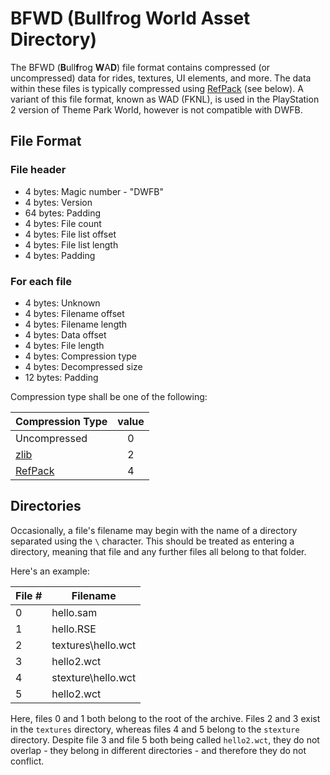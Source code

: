 # BFWD (Bullfrog World Asset Directory)

The BFWD (**B**ull**f**rog **W**A**D**) file format contains compressed (or uncompressed) data for rides, textures, UI elements, and more.  The data within these files is typically compressed using [RefPack](http://wiki.niotso.org/RefPack) (see below).  A variant of this file format, known as WAD (FKNL), is used in the PlayStation 2 version of Theme Park World, however is not compatible with DWFB.

## File Format

### File header

* 4 bytes: Magic number - "DWFB"
* 4 bytes: Version
* 64 bytes: Padding
* 4 bytes: File count
* 4 bytes: File list offset
* 4 bytes: File list length
* 4 bytes: Padding

### For each file

* 4 bytes: Unknown
* 4 bytes: Filename offset
* 4 bytes: Filename length
* 4 bytes: Data offset
* 4 bytes: File length
* 4 bytes: Compression type
* 4 bytes: Decompressed size
* 12 bytes: Padding

Compression type shall be one of the following:

| Compression Type                          | value |
|-------------------------------------------|:-----:|
| Uncompressed                              |   0   |
| [zlib](https://zlib.net/)                 |   2   |
| [RefPack](http://wiki.niotso.org/RefPack) |   4   |

## Directories

Occasionally, a file's filename may begin with the name of a directory separated using the `\` character. This should
be treated as entering a directory, meaning that file and any further files all belong to that folder.

Here's an example:

| File #    | Filename                  |
|-----------|---------------------------|
| 0         | hello.sam                 |
| 1         | hello.RSE                 |
| 2         | textures\\hello.wct       |
| 3         | hello2.wct                |
| 4         | stexture\\hello.wct       |
| 5         | hello2.wct                |

Here, files 0 and 1 both belong to the root of the archive. Files 2 and 3 exist in the `textures` directory, whereas
files 4 and 5 belong to the `stexture` directory. Despite file 3 and file 5 both being called `hello2.wct`, they do not
overlap - they belong in different directories - and therefore they do not conflict.
